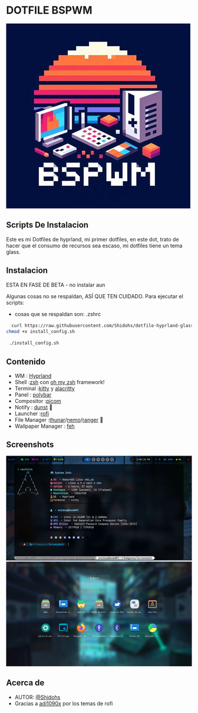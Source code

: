 # DOTFILE BSPWM

![Logo](screenshot/icon.jpg)

## Scripts De Instalacion

Este es mi Dotfiles de hyprland, mi primer dotfiles, en este dot, trato de hacer que el consumo de recursos sea escaso, mi dotfiles tiene un tema glass.

## Instalacion

ESTA EN FASE DE BETA - no instalar aun

Algunas cosas no se respaldan, ASÍ QUE TEN CUIDADO.
Para ejecutar el scripts:

- cosas que se respaldan son: .zshrc

```bash
  curl https://raw.githubusercontent.com/Shidohs/dotfile-hyprland-glass/main/install_config.sh > install_config.sh
chmod +x install_config.sh

```

```bash
 ./install_config.sh

```

## Contenido

- WM : [Hyprland](https://github.com/baskerville/bspwm)
- Shell :[zsh](https://wiki.archlinux.org/index.php/zsh) con [oh my zsh](https://github.com/ohmyzsh/ohmyzsh) framework!
- Terminal :[kitty](https://github.com/kovidgoyal/kitty) y [alacritty](https://github.com/alacritty/alacritty)
- Panel : [polybar](https://github.com/polybar/polybar)
- Compositor :[picom](https://github.com/FT-Labs/picom)
- Notify : [dunst](https://wiki.archlinux.org/index.php/Dunst) 🔔
- Launcher :[rofi](https://github.com/davatorium/rofi)
- File Manager :[thunar](https://wiki.archlinux.org/index.php/Thunar)/[nemo](https://github.com/linuxmint/nemo)/[ranger](https://github.com/ranger/ranger) 📂
- Wallpaper Manager : [feh](https://feh.finalrewind.org/)

## Screenshots

![Preview](screenshot/hyprland.png)
![Preview](screenshot/bspwm2.png)

## Acerca de

- AUTOR: [@Shidohs](https://github.com/Shidohs)
- Gracias a [adi1090x](https://github.com/adi1090x/rofi) por los temas de rofi
